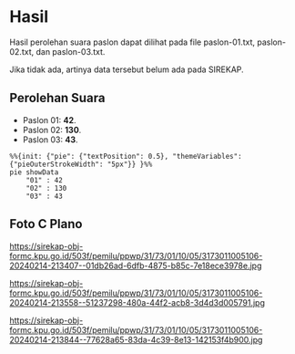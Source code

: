 # Hasil

Hasil perolehan suara paslon dapat dilihat pada file paslon-01.txt, paslon-02.txt, dan paslon-03.txt.

Jika tidak ada, artinya data tersebut belum ada pada SIREKAP.

## Perolehan Suara

 * Paslon 01: **42**.
 * Paslon 02: **130**.
 * Paslon 03: **43**.

```mermaid
%%{init: {"pie": {"textPosition": 0.5}, "themeVariables": {"pieOuterStrokeWidth": "5px"}} }%%
pie showData
    "01" : 42
    "02" : 130
    "03" : 43
```
## Foto C Plano

https://sirekap-obj-formc.kpu.go.id/503f/pemilu/ppwp/31/73/01/10/05/3173011005106-20240214-213407--01db26ad-6dfb-4875-b85c-7e18ece3978e.jpg

https://sirekap-obj-formc.kpu.go.id/503f/pemilu/ppwp/31/73/01/10/05/3173011005106-20240214-213558--51237298-480a-44f2-acb8-3d4d3d005791.jpg

https://sirekap-obj-formc.kpu.go.id/503f/pemilu/ppwp/31/73/01/10/05/3173011005106-20240214-213844--77628a65-83da-4c39-8e13-142153f4b900.jpg
